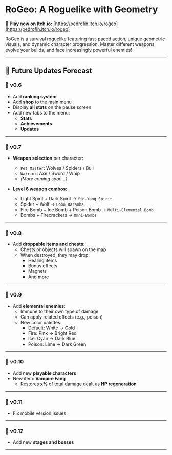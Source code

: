 # RoGeo: A Roguelike with Geometry

🔗 **Play now on Itch.io:** [https://pedrofih.itch.io/rogeo](https://pedrofih.itch.io/rogeo)

RoGeo is a survival roguelike featuring fast-paced action, unique geometric visuals, and dynamic character progression. Master different weapons, evolve your builds, and face increasingly powerful enemies!

---

## 📅 Future Updates Forecast

### 🔸 v0.6
- Add **ranking system**
- Add **shop** to the main menu
- Display **all stats** on the pause screen
- Add new tabs to the menu:
  - **Stats**
  - **Achievements**
  - **Updates**

---

### 🔸 v0.7
- **Weapon selection** per character:
  - `Pet Master`: Wolves / Spiders / Bull  
  - `Warrior`: Axe / Sword / Whip  
  - *(More coming soon...)*

- **Level 6 weapon combos:**
  - Light Spirit + Dark Spirit → `Yin-Yang Spirit`
  - Spider + Wolf → `Lobo Baranha`
  - Fire Bomb + Ice Bomb + Poison Bomb → `Multi-Elemental Bomb`
  - Bombs + Firecrackers → `Omni-Bombs`

---

### 🔸 v0.8
- Add **droppable items and chests**:
  - Chests or objects will spawn on the map
  - When destroyed, they may drop:
    - Healing items
    - Bonus effects
    - Magnets
    - And more

---

### 🔸 v0.9
- Add **elemental enemies**:
  - Immune to their own type of damage
  - Can apply related effects (e.g., poison)
  - New color palettes:
    - Default: White → Gold
    - Fire: Pink → Bright Red
    - Ice: Cyan → Dark Blue
    - Poison: Lime → Dark Green

---

### 🔸 v0.10
- Add new **playable characters**
- New item: **Vampire Fang**
  - Restores **x%** of total damage dealt as **HP regeneration**

---

### 🔸 v0.11
- Fix mobile version issues

---

### 🔸 v0.12
- Add new **stages and bosses**

---
